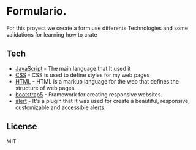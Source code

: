 # Formulario.

For this proyect we create a form use differents Technologies and some validations for learning how to crate 

## Tech
- [JavaScript] - The main language that It used it
- [CSS] - CSS is used to define styles for my web pages
- [HTML] - HTML is a markup language for the web that defines the structure of web pages
- [bootstrap5] - Framework for creating responsive websites.
- [alert] - It's a plugin that It was used for create a beautiful, responsive, customizable and accessible alerts.

## License

MIT

[JavaScript]: <https://developer.mozilla.org/es/docs/Web/JavaScript>
[CSS]: <https://www.w3schools.com/css/>
[HTML]: <https://developer.mozilla.org/es/docs/Web/HTML>
[bootstrap5]: <https://getbootstrap.com/docs/5.0/getting-started/introduction/>
[alert]: <https://sweetalert2.github.io/>
